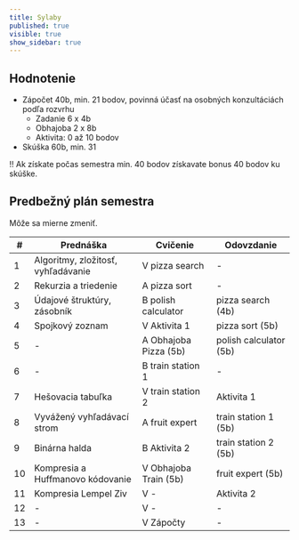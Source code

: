 ```yaml
---
title: Sylaby
published: true
visible: true
show_sidebar: true
---
```


## Hodnotenie
 

- Zápočet 40b, min. 21 bodov, povinná účasť na osobných konzultáciách podľa rozvrhu
  - Zadanie 6 x 4b
  - Obhajoba 2 x 8b
  - Aktivita: 0 až 10 bodov
- Skúška 60b, min. 31

!! Ak získate počas semestra min. 40 bodov  získavate bonus 40 bodov ku skúške.


## Predbežný plán semestra


Môže sa mierne zmeniť.

| #  |  Prednáška | Cvičenie | Odovzdanie
|----|------------------------------------|----------------------|-------------------|
|  1 | Algoritmy, zložitosť, vyhľadávanie | V pizza search        | -                 |
|  2 | Rekurzia a triedenie               | A pizza sort          | -  |
|  3 | Údajové štruktúry, zásobník        | B polish calculator   | pizza search (4b)  |
|  4 | Spojkový zoznam                    | V Aktivita 1 | pizza sort (5b)   |
|  5 | -                                  | A Obhajoba Pizza (5b)         | polish calculator (5b) |
|  6 | -                                  | B train station 1     | -                 |
|  7 | Hešovacia tabuľka                  | V train station 2     | Aktivita 1     |
|  8 | Vyvážený vyhľadávací strom         | A fruit expert        | train station 1 (5b)|
|  9 | Binárna halda                      | B Aktivita 2      | train station 2 (5b)|
| 10 | Kompresia a Huffmanovo kódovanie   | V Obhajoba Train (5b) | fruit expert (5b)|
| 11 | Kompresia Lempel Ziv               | V -                   | Aktivita 2 |
| 12 | -                                  | V -                   | -                   |
| 13 | -                                  | V Zápočty             | -                   |

